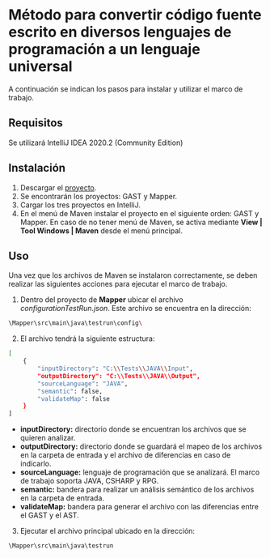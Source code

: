 # Método para convertir código fuente escrito en diversos lenguajes de programación a un lenguaje universal

A continuación se indican los pasos para instalar y utilizar el marco de trabajo.

## Requisitos

Se utilizará IntelliJ IDEA 2020.2 (Community Edition)

## Instalación

1. Descargar el [proyecto](https://github.com/JasonLeiton/Ajedrez/tree/proyecto-tesis).
2. Se encontrarán los proyectos: GAST y Mapper.
3. Cargar los tres proyectos en IntelliJ.
4. En el menú de Maven instalar el proyecto en el siguiente orden: GAST y Mapper. En caso de no tener menú de Maven, se activa mediante **View | Tool Windows | Maven** desde el menú principal.

## Uso

Una vez que los archivos de Maven se instalaron correctamente, se deben realizar las siguientes acciones para ejecutar el marco de trabajo.

1. Dentro del proyecto de **Mapper** ubicar el archivo *configurationTestRun.json*. Este archivo se encuentra en la dirección:

```bash
\Mapper\src\main\java\testrun\config\
```
2. El archivo tendrá la siguiente estructura:

```bash
[
    {
        "inputDirectory": "C:\\Tests\\JAVA\\Input",
        "outputDirectory": "C:\\Tests\\JAVA\\Output",
        "sourceLanguage": "JAVA",
        "semantic": false,
        "validateMap": false
    }
]
```
- **inputDirectory:** directorio donde se encuentran los archivos que se quieren analizar.
- **outputDirectory:** directorio donde se guardará el mapeo de los archivos en la carpeta de entrada y el archivo de diferencias en caso de indicarlo.
- **sourceLanguage:** lenguaje de programación que se analizará. El marco de trabajo soporta JAVA, CSHARP y RPG.
- **semantic:** bandera para realizar un análisis semántico de los archivos en la carpeta de entrada.
- **validateMap:** bandera para generar el archivo con las diferencias entre el GAST y el AST.

3. Ejecutar el archivo principal ubicado en la dirección:

```bash
\Mapper\src\main\java\testrun
```